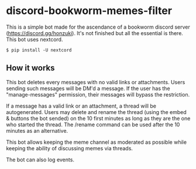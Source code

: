 # discord-bookworm-memes-filter

This is a simple bot made for the ascendance of a bookworm discord server (https://discord.gg/honzuki).
It's not finished but all the essential is there.
This bot uses nextcord.

```
$ pip install -U nextcord
```

## How it works

This bot deletes every messages with no valid links or attachments. Users sending such messages will be DM'd a message.
If the user has the "manage-messages" permission, their messages will bypass the restriction.

If a message has a valid link or an attachment, a thread will be autogenerated.
Users may delete and rename the thread (using the embed & buttons the bot sended) on the 10 first minutes as long as they are the one who started the thread.
The /rename command can be used after the 10 minutes as an alternative.

This bot allows keeping the meme channel as moderated as possible while keeping the ability of discussing memes via threads.

The bot can also log events.
